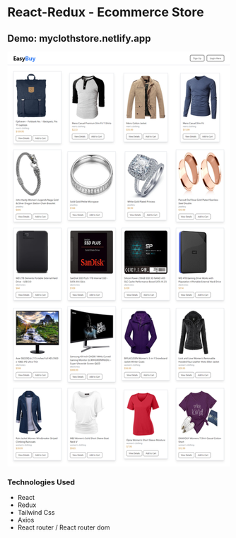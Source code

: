 # React-Redux - Ecommerce Store

## Demo: myclothstore.netlify.app
![Alt text](preview.png)


### **Technologies Used**

- React
- Redux
- Tailwind Css
- Axios
- React router / React router dom
